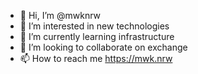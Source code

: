 - 👋 Hi, I’m @mwknrw
- 👀 I’m interested in new technologies
- 🌱 I’m currently learning infrastructure
- 💞️ I’m looking to collaborate on exchange
- 📫 How to reach me https://mwk.nrw

<!---
mwknrw/mwknrw is a ✨ special ✨ repository because its `README.md` (this file) appears on your GitHub profile.
You can click the Preview link to take a look at your changes.
--->
